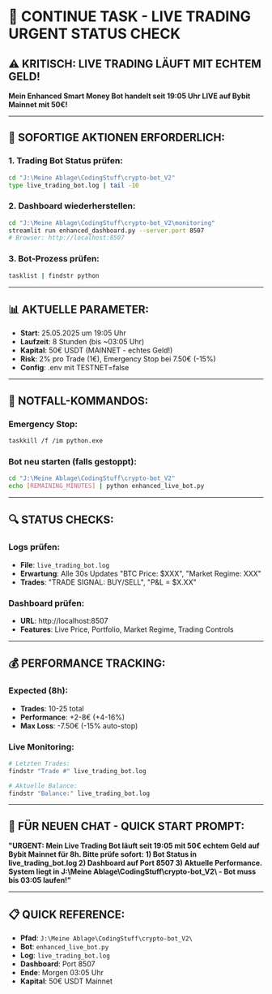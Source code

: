 # 🚀 CONTINUE TASK - LIVE TRADING URGENT STATUS CHECK

## ⚠️ **KRITISCH: LIVE TRADING LÄUFT MIT ECHTEM GELD!**

**Mein Enhanced Smart Money Bot handelt seit 19:05 Uhr LIVE auf Bybit Mainnet mit 50€!**

---

## 🎯 **SOFORTIGE AKTIONEN ERFORDERLICH:**

### **1. Trading Bot Status prüfen:**
```bash
cd "J:\Meine Ablage\CodingStuff\crypto-bot_V2"
type live_trading_bot.log | tail -10
```

### **2. Dashboard wiederherstellen:**
```bash
cd "J:\Meine Ablage\CodingStuff\crypto-bot_V2\monitoring"
streamlit run enhanced_dashboard.py --server.port 8507
# Browser: http://localhost:8507
```

### **3. Bot-Prozess prüfen:**
```bash
tasklist | findstr python
```

---

## 📊 **AKTUELLE PARAMETER:**
- **Start**: 25.05.2025 um 19:05 Uhr
- **Laufzeit**: 8 Stunden (bis ~03:05 Uhr)
- **Kapital**: 50€ USDT (MAINNET - echtes Geld!)
- **Risk**: 2% pro Trade (1€), Emergency Stop bei 7.50€ (-15%)
- **Config**: .env mit TESTNET=false

---

## 🚨 **NOTFALL-KOMMANDOS:**

### **Emergency Stop:**
```bash
taskkill /f /im python.exe
```

### **Bot neu starten (falls gestoppt):**
```bash
cd "J:\Meine Ablage\CodingStuff\crypto-bot_V2"
echo [REMAINING_MINUTES] | python enhanced_live_bot.py
```

---

## 🔍 **STATUS CHECKS:**

### **Logs prüfen:**
- **File**: `live_trading_bot.log`
- **Erwartung**: Alle 30s Updates "BTC Price: $XXX", "Market Regime: XXX"
- **Trades**: "TRADE SIGNAL: BUY/SELL", "P&L = $X.XX"

### **Dashboard prüfen:**
- **URL**: http://localhost:8507
- **Features**: Live Price, Portfolio, Market Regime, Trading Controls

---

## 💰 **PERFORMANCE TRACKING:**

### **Expected (8h):**
- **Trades**: 10-25 total
- **Performance**: +2-8€ (+4-16%)
- **Max Loss**: -7.50€ (-15% auto-stop)

### **Live Monitoring:**
```bash
# Letzten Trades:
findstr "Trade #" live_trading_bot.log

# Aktuelle Balance:
findstr "Balance:" live_trading_bot.log
```

---

## 🎯 **FÜR NEUEN CHAT - QUICK START PROMPT:**

**"URGENT: Mein Live Trading Bot läuft seit 19:05 mit 50€ echtem Geld auf Bybit Mainnet für 8h. Bitte prüfe sofort: 1) Bot Status in live_trading_bot.log 2) Dashboard auf Port 8507 3) Aktuelle Performance. System liegt in J:\Meine Ablage\CodingStuff\crypto-bot_V2\ - Bot muss bis 03:05 laufen!"**

---

## 📋 **QUICK REFERENCE:**
- **Pfad**: `J:\Meine Ablage\CodingStuff\crypto-bot_V2\`
- **Bot**: `enhanced_live_bot.py`
- **Log**: `live_trading_bot.log`
- **Dashboard**: Port 8507
- **Ende**: Morgen 03:05 Uhr
- **Kapital**: 50€ USDT Mainnet
